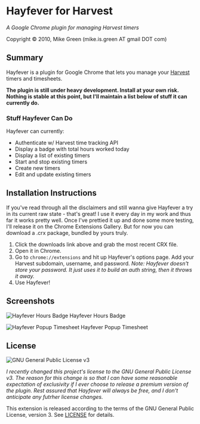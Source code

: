 # Hayfever for Harvest

_A Google Chrome plugin for managing Harvest timers_

Copyright &copy; 2010, Mike Green (mike.is.green AT gmail DOT com)

## Summary

Hayfever is a plugin for Google Chrome that lets you manage your [Harvest](http://www.getharvest.com) timers and timesheets.

__The plugin is still under heavy development. Install at your own risk. Nothing is stable at this point, but I'll maintain a list below of stuff it can currently do.__

### Stuff Hayfever Can Do

Hayfever can currently:

* Authenticate w/ Harvest time tracking API
* Display a badge with total hours worked today
* Display a list of existing timers
* Start and stop existing timers
* Create new timers
* Edit and update existing timers

## Installation Instructions

If you've read through all the disclaimers and still wanna give Hayfever a try in its current raw state - that's great! I use it every day in my work and thus far it works pretty well. Once I've prettied it up and done some more testing, I'll release it on the Chrome Extensions Gallery. But for now you can download a .crx package, bundled by yours truly.

1. Click the downloads link above and grab the most recent CRX file.
2. Open it in Chrome.
3. Go to `chrome://extensions` and hit up Hayfever's options page. Add your Harvest subdomain, username, and password. _Note: Hayfever doesn't store your password. It just uses it to build an auth string, then it throws it away._
4. Use Hayfever!

## Screenshots

![Hayfever Hours Badge](http://mikegreen.s3.amazonaws.com/projects/hayfever/hayfever-badge.png)
Hayfever Hours Badge

![Hayfever Popup Timesheet](http://mikegreen.s3.amazonaws.com/projects/hayfever/hayfever-popup.png)
Hayfever Popup Timesheet

## License

![GNU General Public License v3](http://mikegreen.s3.amazonaws.com/projects/hayfever/gpl-logo-127x51.png)

_I recently changed this project's license to the GNU General Public License v3. The reason for this change is so that I can have some reasonable expectation of exclusivity if I ever choose to release a premium version of the plugin. Rest assured that Hayfever will always be free, and I don't anticipate any futrher license changes._

This extension is released according to the terms of the GNU General Public License, version 3. See [LICENSE](https://github.com/mikedamage/hayfever-chrome/blob/master/LICENSE) for details.
